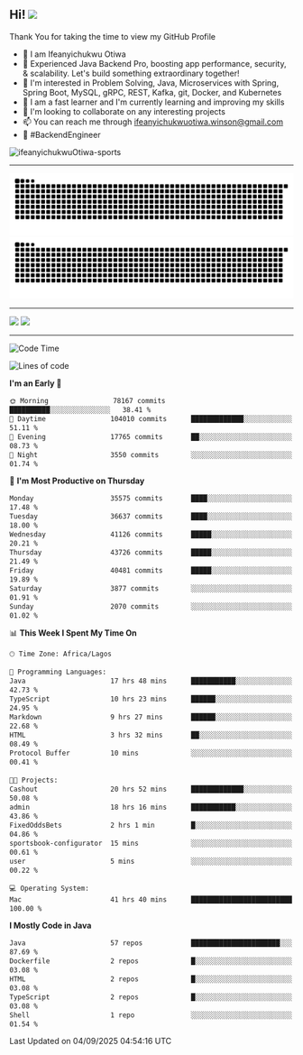 <!-- BLOG-POST-LIST:START --><!-- BLOG-POST-LIST:END -->

## Hi! <img src="https://media.giphy.com/media/hvRJCLFzcasrR4ia7z/giphy.gif" width="4%"> 

Thank You for taking the time to view my GitHub Profile

- 👋 I am Ifeanyichukwu Otiwa
- 🚀 Experienced Java Backend Pro, boosting app performance, security, & scalability. Let's build something extraordinary together!
- 👀 I'm interested in Problem Solving, Java, Microservices with Spring, Spring Boot, MySQL, gRPC, REST, Kafka, git, Docker, and Kubernetes
- 🌱 I am a fast learner and I'm currently learning and improving my skills
- 💞️ I'm looking to collaborate on any interesting projects
- 📫 You can reach me through ifeanyichukwuotiwa.winson@gmail.com
- 🚀 #BackendEngineer

<p align="left" marginTop="10px"> <img src="https://komarev.com/ghpvc/?username=ifeanyichukwuOtiwa-sports&label=Profile%20views&color=0e75b6&style=for-the-badge" alt="ifeanyichukwuOtiwa-sports" /> </p>

***

<!--🐍📈SNAKEGRAPH / 🌐WEBSITE: https://github.com/Platane/snk -->
![github contribution grid snake animation](https://raw.githubusercontent.com/ifeanyichukwuOtiwa-sports/ifeanyichukwuOtiwa-sports/output/github-contribution-grid-snake-dark.svg#gh-dark-mode-only)![github contribution grid snake animation](https://raw.githubusercontent.com/ifeanyichukwuOtiwa-sports/ifeanyichukwuOtiwa-sports/output/github-contribution-grid-snake.svg#gh-light-mode-only)

***

<p float="left">
  <img float="left" src="https://github-readme-stats.vercel.app/api?username=ifeanyichukwuOtiwa-sports&count_private=true&include_all_commits=true&theme=react&show_icons=true" />
  <img float="right" src="https://github-readme-stats.vercel.app/api/top-langs/?username=ifeanyichukwuOtiwa-sports&layout=compact&show_icons=true&theme=react" /> 
</p>

***



<!--START_SECTION:waka-->
![Code Time](http://img.shields.io/badge/Code%20Time-4%2C166%20hrs%2024%20mins-blue)

![Lines of code](https://img.shields.io/badge/From%20Hello%20World%20I%27ve%20Written-61.3%20million%20lines%20of%20code-blue)

**I'm an Early 🐤** 

```text
🌞 Morning                78167 commits       ██████████░░░░░░░░░░░░░░░   38.41 % 
🌆 Daytime                104010 commits      █████████████░░░░░░░░░░░░   51.11 % 
🌃 Evening                17765 commits       ██░░░░░░░░░░░░░░░░░░░░░░░   08.73 % 
🌙 Night                  3550 commits        ░░░░░░░░░░░░░░░░░░░░░░░░░   01.74 % 
```
📅 **I'm Most Productive on Thursday** 

```text
Monday                   35575 commits       ████░░░░░░░░░░░░░░░░░░░░░   17.48 % 
Tuesday                  36637 commits       ████░░░░░░░░░░░░░░░░░░░░░   18.00 % 
Wednesday                41126 commits       █████░░░░░░░░░░░░░░░░░░░░   20.21 % 
Thursday                 43726 commits       █████░░░░░░░░░░░░░░░░░░░░   21.49 % 
Friday                   40481 commits       █████░░░░░░░░░░░░░░░░░░░░   19.89 % 
Saturday                 3877 commits        ░░░░░░░░░░░░░░░░░░░░░░░░░   01.91 % 
Sunday                   2070 commits        ░░░░░░░░░░░░░░░░░░░░░░░░░   01.02 % 
```


📊 **This Week I Spent My Time On** 

```text
🕑︎ Time Zone: Africa/Lagos

💬 Programming Languages: 
Java                     17 hrs 48 mins      ███████████░░░░░░░░░░░░░░   42.73 % 
TypeScript               10 hrs 23 mins      ██████░░░░░░░░░░░░░░░░░░░   24.95 % 
Markdown                 9 hrs 27 mins       ██████░░░░░░░░░░░░░░░░░░░   22.68 % 
HTML                     3 hrs 32 mins       ██░░░░░░░░░░░░░░░░░░░░░░░   08.49 % 
Protocol Buffer          10 mins             ░░░░░░░░░░░░░░░░░░░░░░░░░   00.41 % 

🐱‍💻 Projects: 
Cashout                  20 hrs 52 mins      █████████████░░░░░░░░░░░░   50.08 % 
admin                    18 hrs 16 mins      ███████████░░░░░░░░░░░░░░   43.86 % 
FixedOddsBets            2 hrs 1 min         █░░░░░░░░░░░░░░░░░░░░░░░░   04.86 % 
sportsbook-configurator  15 mins             ░░░░░░░░░░░░░░░░░░░░░░░░░   00.61 % 
user                     5 mins              ░░░░░░░░░░░░░░░░░░░░░░░░░   00.22 % 

💻 Operating System: 
Mac                      41 hrs 40 mins      █████████████████████████   100.00 % 
```

**I Mostly Code in Java** 

```text
Java                     57 repos            ██████████████████████░░░   87.69 % 
Dockerfile               2 repos             █░░░░░░░░░░░░░░░░░░░░░░░░   03.08 % 
HTML                     2 repos             █░░░░░░░░░░░░░░░░░░░░░░░░   03.08 % 
TypeScript               2 repos             █░░░░░░░░░░░░░░░░░░░░░░░░   03.08 % 
Shell                    1 repo              ░░░░░░░░░░░░░░░░░░░░░░░░░   01.54 % 
```




 Last Updated on 04/09/2025 04:54:16 UTC
<!--END_SECTION:waka-->

<!--
<p align="center">
![trophy](https://github-profile-trophy.vercel.app/?username=ifeanyichukwuOtiwa-sports&theme=onedark) (https://github.com/ryo-ma/github-profile-trophy)
</p>
-->

<!---
ifeanyi-otiwa/ifeanyi-otiwa is a ✨ special ✨ repository because its `README.md` (this file) appears on your GitHub profile.
You can click the Preview link to take a look at your changes.
--->
